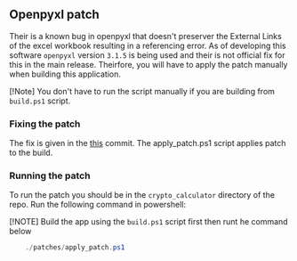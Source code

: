 ## Openpyxl patch

Their is a known bug in openpyxl that doesn't preserver the External Links of the excel workbook resulting in a referencing error. As of developing this software `openpyxl` version `3.1.5` is being used and their is not official fix for this in the main release. Theirfore, you will have to apply the patch manually when building this application.

[!Note] You don't have to run the script manually if you are building from `build.ps1` script.

### Fixing the patch

The fix is given in the [this](https://foss.heptapod.net/openpyxl/openpyxl/-/commit/5be1cea4e5488527b6624b7f34fe44731f0d5f50) commit. The apply_patch.ps1 script applies patch to the build.

### Running the patch

To run the patch you should be in the `crypto_calculator` directory of the repo. Run the following command in powershell:

[!NOTE] Build the app using the `build.ps1` script first then runt he command below

```powershell
    ./patches/apply_patch.ps1
```
